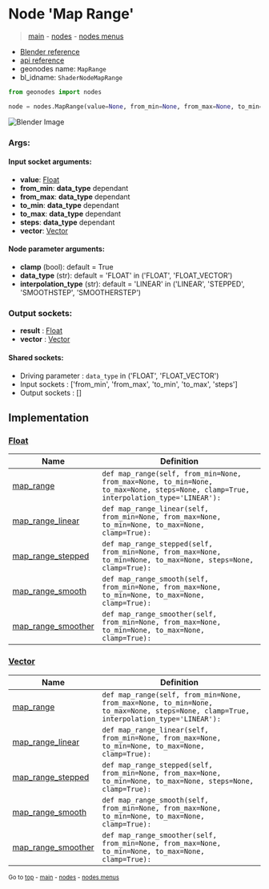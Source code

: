 # Node 'Map Range'

> [main](../structure.md) - [nodes](nodes.md) - [nodes menus](nodes_menus.md)

- [Blender reference](https://docs.blender.org/manual/en/latest/modeling/geometry_nodes/utilities/map_range.html)
- [api reference](https://docs.blender.org/api/current/bpy.types.ShaderNodeMapRange.html)
- geonodes name: `MapRange`
- bl_idname: `ShaderNodeMapRange`

```python
from geonodes import nodes

node = nodes.MapRange(value=None, from_min=None, from_max=None, to_min=None, to_max=None, steps=None, vector=None, clamp=True, data_type='FLOAT', interpolation_type='LINEAR')
```

![Blender Image](https://docs.blender.org/manual/en/latest/_images/node-types_ShaderNodeMapRange.webp)

### Args:

#### Input socket arguments:

- **value**: [Float](Float.md)
- **from_min**: **data_type** dependant
- **from_max**: **data_type** dependant
- **to_min**: **data_type** dependant
- **to_max**: **data_type** dependant
- **steps**: **data_type** dependant
- **vector**: [Vector](Vector.md)

#### Node parameter arguments:

- **clamp** (bool): default = True
- **data_type** (str): default = 'FLOAT' in ('FLOAT', 'FLOAT_VECTOR')
- **interpolation_type** (str): default = 'LINEAR' in ('LINEAR', 'STEPPED', 'SMOOTHSTEP', 'SMOOTHERSTEP')

### Output sockets:

- **result** : [Float](Float.md)
- **vector** : [Vector](Vector.md)

#### Shared sockets:

- Driving parameter : ``data_type`` in ('FLOAT', 'FLOAT_VECTOR')
- Input sockets  : ['from_min', 'from_max', 'to_min', 'to_max', 'steps']
- Output sockets : []
## Implementation

### [Float](Float.md)

| Name | Definition |
|------|------------|
 | [map_range](Float.md#map_range) | `def map_range(self, from_min=None, from_max=None, to_min=None, to_max=None, steps=None, clamp=True, interpolation_type='LINEAR'):` |
 | [map_range_linear](Float.md#map_range_linear) | `def map_range_linear(self, from_min=None, from_max=None, to_min=None, to_max=None, clamp=True):` |
 | [map_range_stepped](Float.md#map_range_stepped) | `def map_range_stepped(self, from_min=None, from_max=None, to_min=None, to_max=None, steps=None, clamp=True):` |
 | [map_range_smooth](Float.md#map_range_smooth) | `def map_range_smooth(self, from_min=None, from_max=None, to_min=None, to_max=None, clamp=True):` |
 | [map_range_smoother](Float.md#map_range_smoother) | `def map_range_smoother(self, from_min=None, from_max=None, to_min=None, to_max=None, clamp=True):` |

### [Vector](Vector.md)

| Name | Definition |
|------|------------|
 | [map_range](Vector.md#map_range) | `def map_range(self, from_min=None, from_max=None, to_min=None, to_max=None, steps=None, clamp=True, interpolation_type='LINEAR'):` |
 | [map_range_linear](Vector.md#map_range_linear) | `def map_range_linear(self, from_min=None, from_max=None, to_min=None, to_max=None, clamp=True):` |
 | [map_range_stepped](Vector.md#map_range_stepped) | `def map_range_stepped(self, from_min=None, from_max=None, to_min=None, to_max=None, steps=None, clamp=True):` |
 | [map_range_smooth](Vector.md#map_range_smooth) | `def map_range_smooth(self, from_min=None, from_max=None, to_min=None, to_max=None, clamp=True):` |
 | [map_range_smoother](Vector.md#map_range_smoother) | `def map_range_smoother(self, from_min=None, from_max=None, to_min=None, to_max=None, clamp=True):` |

<sub>Go to [top](#node-Map-Range) - [main](../structure.md) - [nodes](nodes.md) - [nodes menus](nodes_menus.md)</sub>

